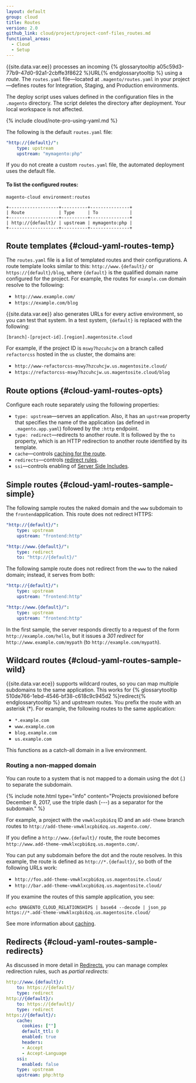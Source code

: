```yaml
---
layout: default
group: cloud
title: Routes
version: 2.0
github_link: cloud/project/project-conf-files_routes.md
functional_areas:
  - Cloud
  - Setup
---
```


{{site.data.var.ee}} processes an incoming {% glossarytooltip a05c59d3-77b9-47d0-92a1-2cbffe3f8622 %}URL{% endglossarytooltip %} using a *route*. The `routes.yaml` file—located at `.magento/routes.yaml` in your project—defines routes for Integration, Staging, and Production environments.

The deploy script uses values defined in the configuration files in the `.magento` directory. The script deletes the directory after deployment. Your local workspace is not affected.

{% include cloud/note-pro-using-yaml.md %}

The following is the default `routes.yaml` file:

```yaml
"http://{default}/":
    type: upstream
    upstream: "mymagento:php"
```

If you do not create a custom `routes.yaml` file, the automated deployment uses the default file.

#### To list the configured routes:

```
magento-cloud environment:routes

+-------------------+----------+---------------+
| Route             | Type     | To            |
+-------------------+----------+---------------+
| http://{default}/ | upstream | mymagento:php |
+-------------------+----------+---------------+
```

## Route templates {#cloud-yaml-routes-temp}
The `routes.yaml` file is a list of templated routes and their configurations. A route template looks similar to this: `http://www.{default}/` or `https://{default}/blog`, where `{default}` is the qualified domain name configured for the project. For example, the routes for `example.com` domain resolve to the following:

-  `http://www.example.com/`
-  `https://example.com/blog`

{{site.data.var.ee}} also generates URLs for every active environment, so you can test that system. In a test system, `{default}` is replaced with the following:

```
[branch]-[project-id].[region].magentosite.cloud
```

For example, if the project ID is `mswy7hzcuhcjw` on a branch called `refactorcss` hosted in the `us` cluster, the domains are: 

-  `http://www-refactorcss-mswy7hzcuhcjw.us.magentosite.cloud/`
-  `https://refactorcss-mswy7hzcuhcjw.us.magentosite.cloud/blog`

<!-- {{site.data.var.ece}} also supports [multiple applications]({{page.baseurl}}cloud/project/project-conf-multi.html) per project. Each project has a single `routes.yaml` file that defines which request is routed to which application. -->

## Route options {#cloud-yaml-routes-opts}
Configure each route separately using the following properties:

-  `type: upstream`—serves an application. Also, it has an `upstream` property that specifies the name of the application (as defined in `.magento.app.yaml`) followed by the `:http` endpoint.
-  `type: redirect`—redirects to another route. It is followed by the `to` property, which is an HTTP redirection to another route identified by its template.
-  `cache`—controls [caching for the route]({{page.baseurl}}cloud/project/project-routes-more-cache.html).
-  `redirects`—controls [redirect rules]({{page.baseurl}}cloud/project/project-routes-more-redir.html).
-  `ssi`—controls enabling of [Server Side Includes]({{page.baseurl}}cloud/project/project-routes-more-ssi.html).

## Simple routes {#cloud-yaml-routes-sample-simple}
The following sample routes the naked domain and the `www` subdomain to the `frontend`application. This route does not redirect HTTPS:

```yaml
"http://{default}/":
    type: upstream
    upstream: "frontend:http"

"http://www.{default}/":
    type: redirect
    to: "http://{default}/"
```

The following sample route does not redirect from the `www` to the naked domain; instead, it serves from both:

```yaml
"http://{default}/":
    type: upstream
    upstream: "frontend:http"

"http://www.{default}/":
    type: upstream
    upstream: "frontend:http"
```

In the first sample, the server responds directly to a request of the form `http://example.com/hello`, but it issues a _301 redirect_ for `http://www.example.com/mypath` (to `http://example.com/mypath`).

## Wildcard routes {#cloud-yaml-routes-sample-wild}
{{site.data.var.ece}} supports wildcard routes, so you can map multiple subdomains to the same application. This works for {% glossarytooltip 510de766-1ebd-4546-bf38-c618c9c945d2 %}redirect{% endglossarytooltip %} and upstream routes. You prefix the route with an asterisk (\*). For example, the following routes to the same application:

-  `*.example.com`
-  `www.example.com`
-  `blog.example.com`
-  `us.example.com`

This functions as a catch-all domain in a live environment.

### Routing a non-mapped domain
You can route to a system that is not mapped to a domain using the dot (\.) to separate the subdomain.

{% include note.html type="info" content="Projects provisioned before December 8, 2017, use the triple dash (\-\-\-) as a separator for the subdomain." %}

For example, a project with the `vmwklxcpbi6zq` ID and an `add-theme` branch routes to `http://add-theme-vmwklxcpbi6zq.us.magento.com/`.

If you define a `http://www.{default}/` route, the route becomes `http://www.add-theme-vmwklxcpbi6zq.us.magento.com/`.

You can put any subdomain before the dot and the route resolves. In this example, the route is defined as `http://*.{default}/`, so both of the following URLs work:

-  `http://foo.add-theme-vmwklxcpbi6zq.us.magentosite.cloud/`
-  `http://bar.add-theme-vmwklxcpbi6zq.us.magentosite.cloud/`

If you examine the routes of this sample application, you see:

```
echo $MAGENTO_CLOUD_RELATIONSHIPS | base64 --decode | json_pp
https://*.add-theme-vmwklxcpbi6zq.us.magentosite.cloud/
```

See more information about [caching]({{page.baseurl}}cloud/project/project-routes-more-cache.html).

## Redirects {#cloud-yaml-routes-sample-redirects}
As discussed in more detail in [Redirects]({{page.baseurl}}cloud/project/project-routes-more-redir.html), you can manage complex redirection rules, such as *partial redirects*:

```yaml
http://www.{default}/:
    to: https://{default}/
    type: redirect
http://{default}/:
    to: https://{default}/
    type: redirect
https://{default}/:
    cache:
      cookies: [""]
      default_ttl: 0
      enabled: true
      headers:
      - Accept
      - Accept-Language
    ssi:
      enabled: false
    type: upstream
    upstream: php:http
```
